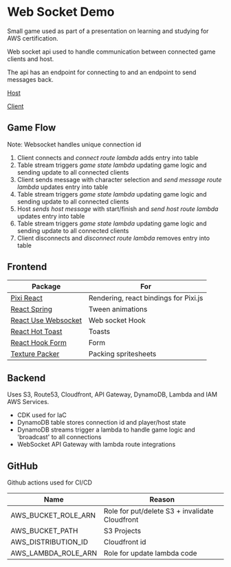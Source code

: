 # Web Socket Demo

Small game used as part of a presentation on learning and studying for AWS certification.


Web socket api used to handle communication between connected game clients and host.

The api has an endpoint for connecting to and an endpoint to send messages back.



[Host](https://github.com/user-attachments/assets/59d749e1-802c-40ad-b6f1-131464f46752)


[Client](https://github.com/user-attachments/assets/49c8b2c9-69be-491c-9450-30bcefa4ea48)





## Game Flow

Note: Websocket handles unique connection id

1. Client connects and _connect route lambda_ adds entry into table
2. Table stream triggers _game state lambda_ updating game logic and sending update to all connected clients
3. Client sends message with character selection and _send message route lambda_ updates entry into table
4. Table stream triggers _game state lambda_ updating game logic and sending update to all connected clients
5. Host _sends host message_ with start/finish and _send host route lambda_ updates entry into table
6. Table stream triggers _game state lambda_ updating game logic and sending update to all connected clients
7. Client disconnects and _disconnect route lambda_ removes entry into table

## Frontend

| Package                                                                  | For                                   |
| ------------------------------------------------------------------------ | ------------------------------------- |
| [Pixi React](https://pixijs.io/pixi-react/)                              | Rendering, react bindings for Pixi.js |
| [React Spring](https://www.react-spring.dev)                             | Tween animations                      |
| [React Use Websocket](https://github.com/robtaussig/react-use-websocket) | Web socket Hook                       |
| [React Hot Toast](https://react-hot-toast.com)                           | Toasts                                |
| [React Hook Form](https://react-hook-form.com)                           | Form                                  |
| [Texture Packer](https://www.codeandweb.com/texturepacker)               | Packing spritesheets                  |

## Backend

Uses S3, Route53, Cloudfront, API Gateway, DynamoDB, Lambda and IAM AWS Services.

- CDK used for IaC
- DynamoDB table stores connection id and player/host state
- DynamoDB streams trigger a lambda to handle game logic and 'broadcast' to all connections
- WebSocket API Gateway with lambda route integrations

## GitHub

Github actions used for CI/CD

| Name                | Reason                                         |
| ------------------- | ---------------------------------------------- |
| AWS_BUCKET_ROLE_ARN | Role for put/delete S3 + invalidate Cloudfront |
| AWS_BUCKET_PATH     | S3 Projects                                    |
| AWS_DISTRIBUTION_ID | Cloudfront id                                  |
| AWS_LAMBDA_ROLE_ARN | Role for update lambda code                    |
